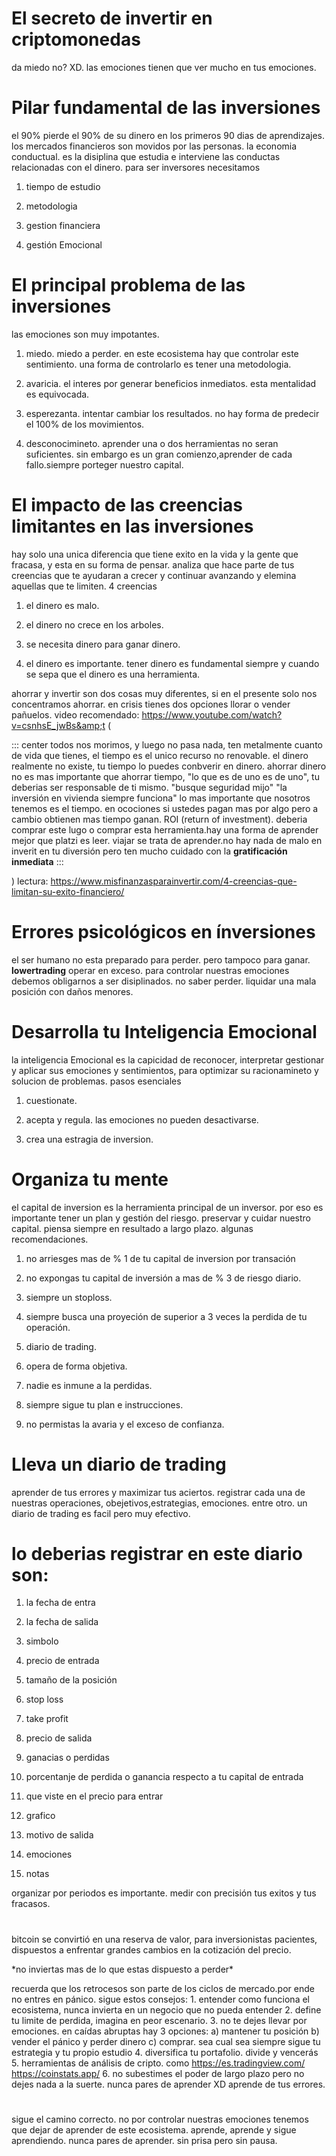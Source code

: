 # El secreto de invertir en criptomonedas

da miedo no? XD. las emociones tienen que ver mucho en tus emociones.

# Pilar fundamental de las inversiones

el 90% pierde el 90% de su dinero en los primeros 90 dias de
aprendizajes. los mercados financieros son movidos por las personas. la
economia conductual. es la disiplina que estudia e interviene las
conductas relacionadas con el dinero. para ser inversores necesitamos

1.  tiempo de estudio

2.  metodologia

3.  gestion financiera

4.  gestión Emocional

# El principal problema de las inversiones

las emociones son muy impotantes.

1.  miedo. miedo a perder. en este ecosistema hay que controlar este
    sentimiento. una forma de controlarlo es tener una metodologia.

2.  avaricia. el interes por generar beneficios inmediatos. esta
    mentalidad es equivocada.

3.  esperezanta. intentar cambiar los resultados. no hay forma de
    predecir el 100% de los movimientos.

4.  desconocimineto. aprender una o dos herramientas no seran
    suficientes. sin embargo es un gran comienzo,aprender de cada
    fallo.siempre porteger nuestro capital.

# El impacto de las creencias limitantes en las inversiones

hay solo una unica diferencia que tiene exito en la vida y la gente que
fracasa, y esta en su forma de pensar. analiza que hace parte de tus
creencias que te ayudaran a crecer y continuar avanzando y elemina
aquellas que te limiten. 4 creencias

1.  el dinero es malo.

2.  el dinero no crece en los arboles.

3.  se necesita dinero para ganar dinero.

4.  el dinero es importante. tener dinero es fundamental siempre y
    cuando se sepa que el dinero es una herramienta.

ahorrar y invertir son dos cosas muy diferentes, si en el presente solo
nos concentramos ahorrar. en crisis tienes dos opciones llorar o vender
pañuelos. video recomendado:
<https://www.youtube.com/watch?v=csnhsE_jwBs&amp;t> (

::: center
todos nos morimos, y luego no pasa nada, ten metalmente cuanto de vida
que tienes, el tiempo es el unico recurso no renovable. el dinero
realmente no existe, tu tiempo lo puedes conbverir en dinero. ahorrar
dinero no es mas importante que ahorrar tiempo, \"lo que es de uno es de
uno\", tu deberias ser responsable de ti mismo. \"busque seguridad
mijo\" \"la inversión en vivienda siempre funciona\" lo mas importante
que nosotros tenemos es el tiempo. en ocociones si ustedes pagan mas por
algo pero a cambio obtienen mas tiempo ganan. ROI (return of
investment). deberia comprar este lugo o comprar esta herramienta.hay
una forma de aprender mejor que platzi es leer. viajar se trata de
aprender.no hay nada de malo en inverit en tu diversión pero ten mucho
cuidado con la **gratificación inmediata**
:::

) lectura:
<https://www.misfinanzasparainvertir.com/4-creencias-que-limitan-su-exito-financiero/>

# Errores psicológicos en ínversiones

el ser humano no esta preparado para perder. pero tampoco para ganar.
**lowertrading** operar en exceso. para controlar nuestras emociones
debemos obligarnos a ser disiplinados. no saber perder. liquidar una
mala posición con daños menores.

# Desarrolla tu Inteligencia Emocional

la inteligencia Emocional es la capicidad de reconocer, interpretar
gestionar y aplicar sus emociones y sentimientos, para optimizar su
racionamineto y solucion de problemas. pasos esenciales

1.  cuestionate.

2.  acepta y regula. las emociones no pueden desactivarse.

3.  crea una estragia de inversion.

# Organiza tu mente

el capital de inversion es la herramienta principal de un inversor. por
eso es importante tener un plan y gestión del riesgo. preservar y cuidar
nuestro capital. piensa siempre en resultado a largo plazo. algunas
recomendaciones.

1.  no arriesges mas de % 1 de tu capital de inversion por transación

2.  no expongas tu capital de inversión a mas de % 3 de riesgo diario.

3.  siempre un stoploss.

4.  siempre busca una proyeción de superior a 3 veces la perdida de tu
    operación.

5.  diario de trading.

6.  opera de forma objetiva.

7.  nadie es inmune a la perdidas.

8.  siempre sigue tu plan e instrucciones.

9.  no permistas la avaria y el exceso de confianza.

# Lleva un diario de trading

aprender de tus errores y maximizar tus aciertos. registrar cada una de
nuestras operaciones, obejetivos,estrategias, emociones. entre otro. un
diario de trading es facil pero muy efectivo.

# lo deberias registrar en este diario son:

1.  la fecha de entra

2.  la fecha de salida

3.  simbolo

4.  precio de entrada

5.  tamaño de la posición

6.  stop loss

7.  take profit

8.  precio de salida

9.  ganacias o perdidas

10. porcentanje de perdida o ganancia respecto a tu capital de entrada

11. que viste en el precio para entrar

12. grafico

13. motivo de salida

14. emociones

15. notas

organizar por periodos es importante. medir con precisión tus exitos y
tus fracasos.

# 

bitcoin se convirtió en una reserva de valor, para inversionistas
pacientes, dispuestos a enfrentar grandes cambios en la cotización del
precio.

\*no inviertas mas de lo que estas dispuesto a perder\*

recuerda que los retrocesos son parte de los ciclos de mercado.por ende
no entres en pánico. sigue estos consejos: 1. entender como funciona el
ecosistema, nunca invierta en un negocio que no pueda entender 2. define
tu limite de perdida, imagina en peor escenario. 3. no te dejes llevar
por emociones. en caídas abruptas hay 3 opciones: a) mantener tu
posición b) vender el pánico y perder dinero c) comprar. sea cual sea
siempre sigue tu estrategia y tu propio estudio 4. diversifica tu
portafolio. divide y vencerás 5. herramientas de análisis de cripto.
como https://es.tradingview.com/ https://coinstats.app/ 6. no subestimes
el poder de largo plazo pero no dejes nada a la suerte. nunca pares de
aprender XD aprende de tus errores.

# 

sigue el camino correcto. no por controlar nuestras emociones tenemos
que dejar de aprender de este ecosistema. aprende, aprende y sigue
aprendiendo. nunca pares de aprender. sin prisa pero sin pausa.
